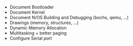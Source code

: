 * Document Bootloader
* Document Kernel
* Document N/OS Building and Debugging (bochs, qemu, ...)
* Drawings (memory, structures, ...)
* Dynamic Memory Allocation
* Multitasking + better paging
* Configure Serial port
